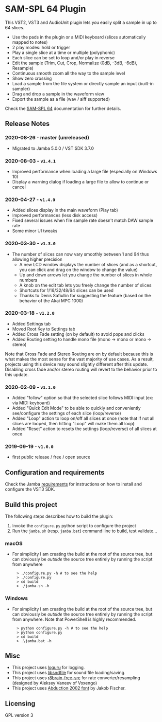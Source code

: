 SAM-SPL 64 Plugin
=================
This VST2, VST3 and AudioUnit plugin lets you easily split a sample in up to 64 slices.

* Use the pads in the plugin or a MIDI keyboard (slices automatically mapped to notes)
* 2 play modes: hold or trigger
* Play a single slice at a time or multiple (polyphonic)
* Each slice can be set to loop and/or play in reverse
* Edit the sample (Trim, Cut, Crop, Normalize (0dB, -3dB, -6dB), Resample)
* Continuous smooth zoom all the way to the sample level
* Show zero crossing
* Load a sample from the file system or directly sample an input (built-in sampler)
* Drag and drop a sample in the waveform view
* Export the sample as a file (wav / aiff supported)

Check the [SAM-SPL 64](https://pongasoft.com/vst/SAM-SPL64.html) documentation for further details.

Release Notes
-------------
### 2020-08-26 - master (unreleased)
* Migrated to Jamba 5.0.0 / VST SDK 3.7.0

### 2020-08-03 - `v1.4.1`
* Improved performance when loading a large file (especially on Windows 10)
* Display a warning dialog if loading a large file to allow to continue or cancel

### 2020-04-27 - `v1.4.0`
* Added slices display in the main waveform (Play tab)
* Improved performances (less disk access)
* Fixed several issues when file sample rate doesn't match DAW sample rate
* Some minor UI tweaks

### 2020-03-30 - `v1.3.0`
* The number of slices can now vary smoothly between 1 and 64 thus allowing higher precision
  * A new LCD window displays the number of slices (and as a shortcut, you can click and drag on the window to change the value)
  * Up and down arrows let you change the number of slices in whole numbers
  * A knob on the edit tab lets you freely change the number of slices
  * Shortcuts for 1/16/32/48/64 slices can be used
  * Thanks to Denis Safiullin for suggesting the feature (based on the behavior of the Akai MPC 1000)

### 2020-03-18 - `v1.2.0`
* Added Settings tab
* Moved Root Key to Settings tab
* Added Cross Fade setting (on by default) to avoid pops and clicks
* Added Routing setting to handle mono file (mono -> mono or mono -> stereo)

Note that Cross Fade and Stereo Routing are on by default because this is what makes the most sense for the vast majority of use cases. As a result, projects using this device may sound slightly different after this update. Disabling cross fade and/or stereo routing will revert to the behavior prior to this update. 

### 2020-02-09 - `v1.1.0`
* Added "follow" option so that the selected slice follows MIDI input (ex: via MIDI keyboard)
* Added "Quick Edit Mode" to be able to quickly and conveniently see/configure the settings of each slice (loop/reverse)
* Added "Loop" action to loop on/off all slices at once (note that if not all slices are looped, then hitting "Loop" will make them all loop)
* Added "Reset" action to resets the settings (loop/reverse) of all slices at once

### 2019-09-19 - `v1.0.0`
* first public release / free / open source

Configuration and requirements
------------------------------
Check the Jamba [requirements](https://jamba.dev/requirements/) for instructions on how to install and configure the VST3 SDK.

Build this project
------------------

The following steps describes how to build the plugin: 

1. Invoke the `configure.py` python script to configure the project
2. Run the `jamba.sh` (resp. `jamba.bat`) command line to build, test validate...

### macOS

- For simplicity I am creating the build at the root of the source tree, but can obviously be *outside* the source tree entirely by running the script from anywhere

        > ./configure.py -h # to see the help
        > ./configure.py
        > cd build
        > ./jamba.sh -h

### Windows

- For simplicity I am creating the build at the root of the source tree, but can obviously be *outside* the source tree entirely by running the script from anywhere. Note that PowerShell is highly recommended.

        > python configure.py -h # to see the help
        > python configure.py
        > cd build
        > .\jamba.bat -h

Misc
----

- This project uses [loguru](https://github.com/emilk/loguru) for logging.
- This project uses [libsndfile](https://github.com/erikd/libsndfile) for sound file loading/saving.
- This project uses [r8brain-free-src](https://github.com/avaneev/r8brain-free-src) for rate converter/resampling (designed by Aleksey Vaneev of Voxengo)
- This project uses [Abduction 2002 font](https://www.pizzadude.dk) by Jakob Fischer.

Licensing
---------
GPL version 3
